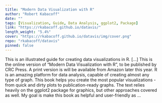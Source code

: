 ```yaml
---
title: "Modern Data Visualization with R"
author: "Robert Kabacoff"
date: ""
tags: [Visualization, Guide, Data Analysis, ggplot2, Package]
link: "https://rkabacoff.github.io/datavis/"
length_weight: "5.4%"
cover: "https://rkabacoff.github.io/datavis/img/cover.png"
repo: "rkabacoff/datavis"
pinned: false
---
```


This is an illustrated guide for creating data visualizations in R. [...] This is the online version of “Modern Data Visualization with R”, to be published by CRC Press. A print version is will be available from Amazon later this year. R is an amazing platform for data analysis, capable of creating almost any type of graph. This book helps you create the most popular visualizations - from quick and dirty plots to publication-ready graphs. The text relies heavily on the ggplot2 package for graphics, but other approaches covered as well. My goal is make this book as helpful and user-friendly as  ...
